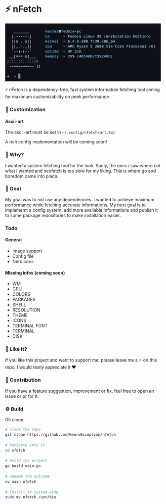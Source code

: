 # ⚡ nFetch

<img src="./screenshot.png" />

⚡ nFetch is a dependency-free, fast system information fetching tool aiming for maximum customizability on peek performance

### 🎨 Customization

#### Ascii-art
The ascii-art must be set in `~/.config/nfetch/art.txt`

A rich config implementation will be coming soon!

### 💭 Why?
I wanted a system fetching tool for the look. Sadly, the ones i saw where not what i wanted and neofetch is too slow for my liking. This is where go and boredom came into place.

### 💪 Goal
My goal was to not use any dependencies. I wanted to achieve maximum performance while fetching accurate informations. My next goal is to implememt a config system, add more available informations and publish it to some package repositories to make installation easier.

### Todo

#### General
- Image support
- Config file
- Nerdicons

#### Missing infos (coming soon)
- WM
- GPU
- COLORS
- PACKAGES
- SHELL
- RESOLUTION
- THEME
- ICONS
- TERMINAL FONT
- TERMINAL
- DISK

### 💙 Like it?
If you like this project and want to support me, please leave me a ⭐ on this repo. I would really appreciate it ❤️

### 👥 Contribution
If you have a feature suggestion, improvement or fix, feel free to open an issue or pr for it.

### ⚙️ Build
Git clone:
```sh
# Clone the repo
git clone https://github.com/NeuroException/nfetch

# Navigate into it
cd nfetch

# Build the project
go build main.go

# Rename the outcome
mv main nfetch

# Install it system-wide
sudo mv nfetch /usr/bin
```
